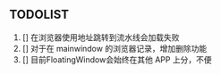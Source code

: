 ## TODOLIST
1. [] 在浏览器使用地址跳转到流水线会加载失败
2. [] 对于在 mainwindow 的浏览器记录，增加删除功能
3. [] 目前FloatingWindow会始终在其他 APP 上分，不便
